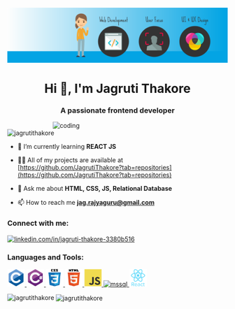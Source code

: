 ![logo](https://github.com/JagrutiThakore/JagrutiThakore/blob/main/Profile%20Banner.png)
<h1 align="center">Hi 👋, I'm Jagruti Thakore</h1>
<h3 align="center">A passionate frontend developer</h3>
<img align ="right" alt="coding" width="400" src="https://user-images.githubusercontent.com/59734313/157189039-c09b3e38-9f42-42c0-ab54-14f1574190a7.gif">

<p align="left"> <img src="https://komarev.com/ghpvc/?username=jagrutithakore&label=Profile%20views&color=0e75b6&style=flat" alt="jagrutithakore" /> </p>

- 🌱 I’m currently learning **REACT JS**

- 👨‍💻 All of my projects are available at [https://github.com/JagrutiThakore?tab=repositories](https://github.com/JagrutiThakore?tab=repositories)

- 💬 Ask me about **HTML, CSS, JS, Relational Database**

- 📫 How to reach me **jag.rajyaguru@gmail.com**

<h3 align="left">Connect with me:</h3>
<p align="left">
<a href="https://linkedin.com/in/linkedin.com/in/jagruti-thakore-3380b516" target="blank"><img align="center" src="https://raw.githubusercontent.com/rahuldkjain/github-profile-readme-generator/master/src/images/icons/Social/linked-in-alt.svg" alt="linkedin.com/in/jagruti-thakore-3380b516" height="30" width="40" /></a>
</p>

<h3 align="left">Languages and Tools:</h3>
<p align="left"> <a href="https://www.cprogramming.com/" target="_blank" rel="noreferrer"> <img src="https://raw.githubusercontent.com/devicons/devicon/master/icons/c/c-original.svg" alt="c" width="40" height="40"/> </a> <a href="https://www.w3schools.com/cs/" target="_blank" rel="noreferrer"> <img src="https://raw.githubusercontent.com/devicons/devicon/master/icons/csharp/csharp-original.svg" alt="csharp" width="40" height="40"/> </a> <a href="https://www.w3schools.com/css/" target="_blank" rel="noreferrer"> <img src="https://raw.githubusercontent.com/devicons/devicon/master/icons/css3/css3-original-wordmark.svg" alt="css3" width="40" height="40"/> </a> <a href="https://www.w3.org/html/" target="_blank" rel="noreferrer"> <img src="https://raw.githubusercontent.com/devicons/devicon/master/icons/html5/html5-original-wordmark.svg" alt="html5" width="40" height="40"/> </a> <a href="https://developer.mozilla.org/en-US/docs/Web/JavaScript" target="_blank" rel="noreferrer"> <img src="https://raw.githubusercontent.com/devicons/devicon/master/icons/javascript/javascript-original.svg" alt="javascript" width="40" height="40"/> </a> <a href="https://www.microsoft.com/en-us/sql-server" target="_blank" rel="noreferrer"> <img src="https://www.svgrepo.com/show/303229/microsoft-sql-server-logo.svg" alt="mssql" width="40" height="40"/> </a> <a href="https://reactjs.org/" target="_blank" rel="noreferrer"> <img src="https://raw.githubusercontent.com/devicons/devicon/master/icons/react/react-original-wordmark.svg" alt="react" width="40" height="40"/> </a> </p>

<p><img align="left" src="https://github-readme-stats.vercel.app/api/top-langs?username=jagrutithakore&show_icons=true&locale=en&layout=compact" alt="jagrutithakore" /></p>

<p>&nbsp;<img align="center" src="https://github-readme-stats.vercel.app/api?username=jagrutithakore&show_icons=true&locale=en" alt="jagrutithakore" /></p>
